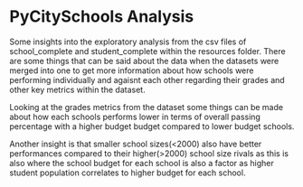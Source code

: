 # PyCitySchools Analysis

Some insights into the exploratory analysis from the csv files of school_complete and student_complete within the resources folder. There are some things that can be said about the data when the datasets were merged into one to get more information about how schools were performing individually and agaisnt each other regarding their grades and other key metrics within the dataset.

Looking at the grades metrics from the dataset some things can be made about how each schools performs lower in terms of overall passing percentage with a higher budget budget compared to lower budget schools. 

Another insight is that smaller school sizes(<2000) also have better performances compared to their higher(>2000) school size rivals as this is also where the school budget for each school is also a factor as higher student population correlates to higher budget for each school.
